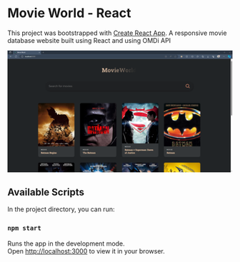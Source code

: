 # Movie World - React

This project was bootstrapped with [Create React App](https://github.com/facebook/create-react-app).
A responsive movie database website built using React and using OMDi API

![Screenshot (000)](./ss0.png)

## Available Scripts

In the project directory, you can run:

### `npm start`

Runs the app in the development mode.\
Open [http://localhost:3000](http://localhost:3000) to view it in your browser.
